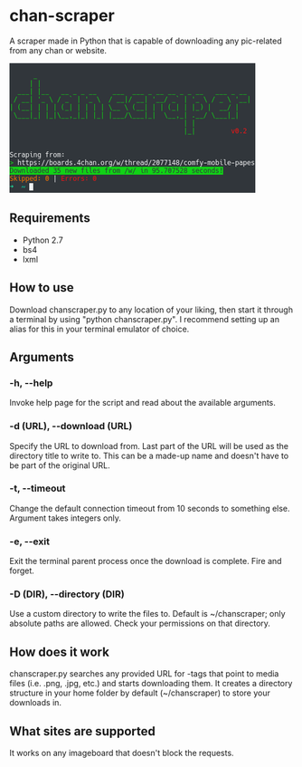 # chan-scraper
A scraper made in Python that is capable of downloading any pic-related from any chan or website.

![chan-scraper v0.2](https://github.com/n4n0GH/chan-scraper/blob/master/Screenshot_20180525_094952.png)

## Requirements
- Python 2.7
- bs4
- lxml

## How to use
Download chanscraper.py to any location of your liking, then start it through a terminal by using "python chanscraper.py". I recommend setting up an alias for this in your terminal emulator of choice.

## Arguments
### -h, --help
Invoke help page for the script and read about the available arguments.
### -d (URL), --download (URL)
Specify the URL to download from. Last part of the URL will be used as the directory title to write to. This can be a made-up name and doesn't have to be part of the original URL.
### -t, --timeout
Change the default connection timeout from 10 seconds to something else. Argument takes integers only.
### -e, --exit
Exit the terminal parent process once the download is complete. Fire and forget.
### -D (DIR), --directory (DIR)
Use a custom directory to write the files to. Default is ~/chanscraper; only absolute paths are allowed. Check your permissions on that directory.

## How does it work
chanscraper.py searches any provided URL for <a>-tags that point to media files (i.e. .png, .jpg, etc.) and starts downloading them. It creates a directory structure in your home folder by default (~/chanscraper) to store your downloads in.

## What sites are supported
It works on any imageboard that doesn't block the requests.
